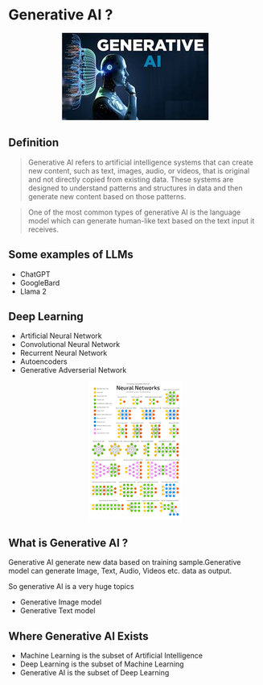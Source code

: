 # Generative AI ?
<center>

![generative ai image](../images/genai.jpeg)

</center>

## Definition
> Generative AI refers to artificial intelligence systems that can create new content, such as text, images, audio, or videos, that is original and not directly copied from existing data. These systems are designed to understand patterns and structures in data and then generate new content based on those patterns.

> One of the most common types of generative AI is the language model which can generate human-like text based on the text input it receives.

## Some examples of LLMs
- ChatGPT
- GoogleBard
- Llama 2

## Deep Learning
- Artificial Neural Network
- Convolutional Neural Network
- Recurrent Neural Network
- Autoencoders
- Generative Adverserial Network

<center>

![neural networks image](../images//neural%20networks.png)

</center>

## What is Generative AI ?
Generative AI generate new data based on training sample.Generative model can generate Image, Text, Audio, Videos etc. data as output.

So generative AI is a very huge topics
- Generative Image model
- Generative Text model

## Where Generative AI Exists
- Machine Learning is the subset of Artificial Intelligence
- Deep Learning is the subset of Machine Learning
- Generative AI is the subset of Deep Learning